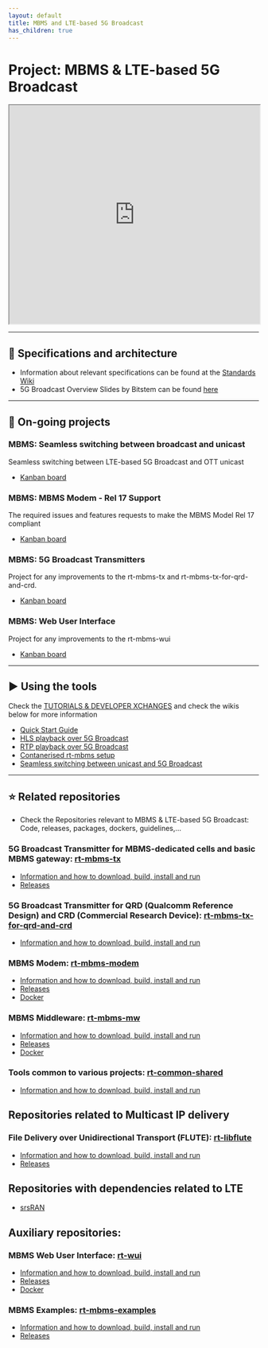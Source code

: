 ```yaml
---
layout: default
title: MBMS and LTE-based 5G Broadcast
has_children: true
---
```


# Project: MBMS & LTE-based 5G Broadcast
<iframe width="100%" height="440" src="https://drive.google.com/file/d/1YL6WtnHjkceQQOjh9Y3MsoscjF1OTpPW/preview"></iframe>

***

## 📑 Specifications and architecture
* Information about relevant specifications can be found at the [Standards Wiki](https://github.com/5G-MAG/Standards/wiki/MBMS-&-LTE-based-5G-Broadcast:-Relevant-Specifications)
* 5G Broadcast Overview Slides by Bitstem can be found [here](https://drive.google.com/file/d/1zkoNpFfhRE91OjFILs7K_t1CJzGoGQLA/view?usp=drive_link)

***

## 🚧 On-going projects
### MBMS: Seamless switching between broadcast and unicast
Seamless switching between LTE-based 5G Broadcast and OTT unicast
* [Kanban board](https://github.com/orgs/5G-MAG/projects/7)

### MBMS: MBMS Modem - Rel 17 Support
The required issues and features requests to make the MBMS Model Rel 17 compliant
* [Kanban board](https://github.com/orgs/5G-MAG/projects/24)

### MBMS: 5G Broadcast Transmitters
Project for any improvements to the rt-mbms-tx and rt-mbms-tx-for-qrd-and-crd.
* [Kanban board](https://github.com/orgs/5G-MAG/projects/29)

### MBMS: Web User Interface
Project for any improvements to the rt-mbms-wui
* [Kanban board](https://github.com/orgs/5G-MAG/projects/28)

***

## ▶️ Using the tools
Check the [TUTORIALS & DEVELOPER XCHANGES](https://www.5g-mag.com/tutorials) and check the wikis below for more information
* [Quick Start Guide](https://github.com/5G-MAG/Getting-Started/wiki/Configuration-Quick-Start-Guide)
* [HLS playback over 5G Broadcast](https://github.com/5G-MAG/Getting-Started/wiki/Use-Case:-HLS-playback-over-5G-Broadcast)
* [RTP playback over 5G Broadcast](https://github.com/5G-MAG/Getting-Started/wiki/Use-Case:-RTP-Playback-over-5G-Broadcast)
* [Contanerised rt-mbms setup](https://github.com/5G-MAG/Getting-Started/wiki/5G-MAG-Reference-Tools:-Docker-Implementation-of-RT-MBMS-processes)
* [Seamless switching between unicast and 5G Broadcast](https://github.com/5G-MAG/Getting-Started/wiki/Use-Case:-Seamless-switching)

***

## ⭐ Related repositories
* Check the Repositories relevant to MBMS & LTE-based 5G Broadcast: Code, releases, packages, dockers, guidelines,...

### 5G Broadcast Transmitter for MBMS-dedicated cells and basic MBMS gateway: [rt-mbms-tx](https://github.com/5G-MAG/rt-mbms-tx)
* [Information and how to download, build, install and run](https://github.com/5G-MAG/rt-mbms-tx#readme)
* [Releases](https://github.com/5G-MAG/rt-mbms-tx/releases)

### 5G Broadcast Transmitter for QRD (Qualcomm Reference Design) and CRD (Commercial Research Device): [rt-mbms-tx-for-qrd-and-crd](https://github.com/5G-MAG/rt-mbms-tx-for-qrd-and-crd)
* [Information and how to download, build, install and run](https://github.com/5G-MAG/rt-mbms-tx-for-qrd-and-crd#readme)

### MBMS Modem: [rt-mbms-modem](https://github.com/5G-MAG/rt-mbms-modem)
* [Information and how to download, build, install and run](https://github.com/5G-MAG/rt-mbms-modem#readme)
* [Releases](https://github.com/5G-MAG/rt-mbms-modem/releases)
* [Docker](https://github.com/5G-MAG/rt-mbms-modem/tree/development/modem)

### MBMS Middleware: [rt-mbms-mw](https://github.com/5G-MAG/rt-mbms-mw)
* [Information and how to download, build, install and run](https://github.com/5G-MAG/rt-mbms-mw#readme)
* [Releases](https://github.com/5G-MAG/rt-mbms-mw/releases)
* [Docker](https://github.com/5G-MAG/rt-mbms-mw/tree/development/middleware)

### Tools common to various projects: [rt-common-shared](https://github.com/5G-MAG/rt-common-shared)
* [Information and how to download, build, install and run](https://github.com/5G-MAG/rt-common-shared#readme)

## Repositories related to Multicast IP delivery
### File Delivery over Unidirectional Transport (FLUTE): [rt-libflute](https://github.com/5G-MAG/rt-libflute)
* [Information and how to download, build, install and run](https://github.com/5G-MAG/rt-libflute#readme)
* [Releases](https://github.com/5G-MAG/rt-libflute/releases)

## Repositories with dependencies related to LTE
* [srsRAN](https://github.com/5G-MAG/srsRAN)

## Auxiliary repositories:
### MBMS Web User Interface: [rt-wui](https://github.com/5G-MAG/rt-wui)
* [Information and how to download, build, install and run](https://github.com/5G-MAG/rt-wui#readme)
* [Releases](https://github.com/5G-MAG/rt-wui/releases)
* [Docker](https://github.com/5G-MAG/rt-wui/tree/development/wui)

### MBMS Examples: [rt-mbms-examples](https://github.com/5G-MAG/rt-mbms-examples)
* [Information and how to download, build, install and run](https://github.com/5G-MAG/rt-mbms-examples#readme)
* [Releases](https://github.com/5G-MAG/rt-mbms-examples/releases)

